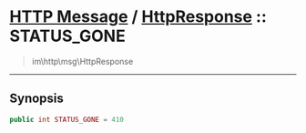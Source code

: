 # [HTTP Message](http.md) / [HttpResponse](http-HttpResponse.md) :: STATUS_GONE
 > im\http\msg\HttpResponse
____

## Synopsis
```php
public int STATUS_GONE = 410
```
